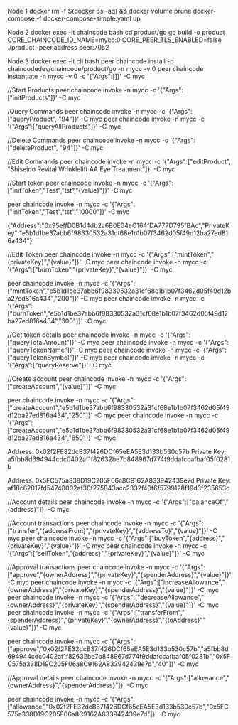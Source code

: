 Node 1
docker rm -f $(docker ps -aq) && docker volume prune
docker-compose -f docker-compose-simple.yaml up

Node 2
docker exec -it chaincode bash
cd product/go
go build -o product
CORE_CHAINCODE_ID_NAME=mycc:0 CORE_PEER_TLS_ENABLED=false ./product -peer.address peer:7052

Node 3
docker exec -it cli bash
peer chaincode install -p chaincodedev/chaincode/product/go -n mycc -v 0
peer chaincode instantiate -n mycc -v 0 -c '{"Args":[]}' -C myc

//Start Products
peer chaincode invoke -n mycc -c '{"Args":["initProducts"]}' -C myc

/Query Commands
peer chaincode invoke -n mycc -c '{"Args":["queryProduct", "94"]}' -C myc
peer chaincode invoke -n mycc -c '{"Args":["queryAllProducts"]}' -C myc

//Delete Commands
peer chaincode invoke -n mycc -c '{"Args":["deleteProduct", "94"]}' -C myc

//Edit Commands
peer chaincode invoke -n mycc -c '{"Args":["editProduct", "Shiseido Revital Wrinklelift AA Eye Treatment"]}' -C myc



//Start token
peer chaincode invoke -n mycc -c '{"Args":["initToken","Test","tst","{value}"]}' -C myc

peer chaincode invoke -n mycc -c '{"Args":["initToken","Test","tst","10000"]}' -C myc

{"Address":"0x95effD0B1d4db2a6B0E04eC164fDA777D795fBAc","PrivateKey":"e5b1d1be37abb6f98330532a31cf68e1b1b07f3462d05f49d12ba27ed816a434"}

//Edit Token
peer chaincode invoke -n mycc -c '{"Args":["mintToken","{privateKey}","{value}"]}' -C myc
peer chaincode invoke -n mycc -c '{"Args":["burnToken","{privateKey}","{value}"]}' -C myc

peer chaincode invoke -n mycc -c '{"Args":["mintToken","e5b1d1be37abb6f98330532a31cf68e1b1b07f3462d05f49d12ba27ed816a434","200"]}' -C myc
peer chaincode invoke -n mycc -c '{"Args":["burnToken","e5b1d1be37abb6f98330532a31cf68e1b1b07f3462d05f49d12ba27ed816a434","300"]}' -C myc

//Get token details
peer chaincode invoke -n mycc -c '{"Args":["queryTotalAmount"]}' -C myc
peer chaincode invoke -n mycc -c '{"Args":["queryTokenName"]}' -C myc
peer chaincode invoke -n mycc -c '{"Args":["queryTokenSymbol"]}' -C myc
peer chaincode invoke -n mycc -c '{"Args":["queryReserve"]}' -C myc

//Create account
peer chaincode invoke -n mycc -c '{"Args":["createAccount","{value}"]}' -C myc

peer chaincode invoke -n mycc -c '{"Args":["createAccount","e5b1d1be37abb6f98330532a31cf68e1b1b07f3462d05f49d12ba27ed816a434","250"]}' -C myc
peer chaincode invoke -n mycc -c '{"Args":["createAccount","e5b1d1be37abb6f98330532a31cf68e1b1b07f3462d05f49d12ba27ed816a434","650"]}' -C myc

Address: 0x02f2FE32dcB37f426DCf65eEA5E3d133b530c57b
Private Key: a5fbb8d694944cdc0402af1f82632be7b848967d774f9ddafccafbaf05f0281b

Address: 0x5FC575a338D19C205F06a8C9162A833942439e7d
Private Key: af18c62017fd54748002af30f275843acc2332f40f6f5799128f19d3f235653c

//Account details
peer chaincode invoke -n mycc -c '{"Args":["balanceOf","{address}"]}' -C myc

//Account transactions
peer chaincode invoke -n mycc -c '{"Args":["transfer","{addressFrom}","{privateKey}","{addressTo}","{value}"]}' -C myc
peer chaincode invoke -n mycc -c '{"Args":["buyToken","{address}","{privateKey}","{value}"]}' -C myc
peer chaincode invoke -n mycc -c '{"Args":["sellToken","{address}","{privateKey}","{value}"]}' -C myc

//Approval transactions
peer chaincode invoke -n mycc -c '{"Args":["approve","{ownerAddress}","{privateKey}","{spenderAddress}","{value}"]}' -C myc
peer chaincode invoke -n mycc -c '{"Args":["increaseAllowance","{ownerAddress}","{privateKey}","{spenderAddress}","{value}"]}' -C myc
peer chaincode invoke -n mycc -c '{"Args":["decreaseAllowance","{ownerAddress}","{privateKey}","{spenderAddress}","{value}"]}' -C myc
peer chaincode invoke -n mycc -c '{"Args":["transferFrom","{spenderAddress}","{privateKey}","{ownerAddress}","{toAddress}""{value}"]}' -C myc

peer chaincode invoke -n mycc -c '{"Args":["approve","0x02f2FE32dcB37f426DCf65eEA5E3d133b530c57b","a5fbb8d694944cdc0402af1f82632be7b848967d774f9ddafccafbaf05f0281b","0x5FC575a338D19C205F06a8C9162A833942439e7d","40"]}' -C myc

//Approval details
peer chaincode invoke -n mycc -c '{"Args":["allowance","{ownerAddress}","{spenderAddress}"]}' -C myc

peer chaincode invoke -n mycc -c '{"Args":["allowance","0x02f2FE32dcB37f426DCf65eEA5E3d133b530c57b","0x5FC575a338D19C205F06a8C9162A833942439e7d"]}' -C myc


